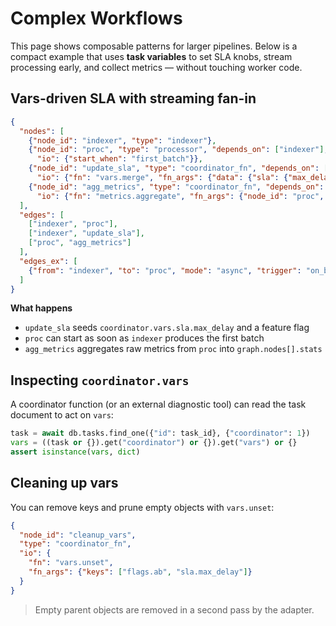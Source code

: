 # Complex Workflows

This page shows composable patterns for larger pipelines. Below is a compact example that uses **task variables** to set SLA knobs, stream processing early, and collect metrics — without touching worker code.

## Vars-driven SLA with streaming fan-in

```json
{
  "nodes": [
    {"node_id": "indexer", "type": "indexer"},
    {"node_id": "proc", "type": "processor", "depends_on": ["indexer"],
      "io": {"start_when": "first_batch"}},
    {"node_id": "update_sla", "type": "coordinator_fn", "depends_on": ["indexer"],
      "io": {"fn": "vars.merge", "fn_args": {"data": {"sla": {"max_delay": 500}, "flags": {"ab": true}}}}},
    {"node_id": "agg_metrics", "type": "coordinator_fn", "depends_on": ["proc"],
      "io": {"fn": "metrics.aggregate", "fn_args": {"node_id": "proc", "mode": "sum"}}}
  ],
  "edges": [
    ["indexer", "proc"],
    ["indexer", "update_sla"],
    ["proc", "agg_metrics"]
  ],
  "edges_ex": [
    {"from": "indexer", "to": "proc", "mode": "async", "trigger": "on_batch"}
  ]
}
```

**What happens**

- `update_sla` seeds `coordinator.vars.sla.max_delay` and a feature flag
- `proc` can start as soon as `indexer` produces the first batch
- `agg_metrics` aggregates raw metrics from `proc` into `graph.nodes[].stats`

## Inspecting `coordinator.vars`

A coordinator function (or an external diagnostic tool) can read the task document to act on `vars`:

```python
task = await db.tasks.find_one({"id": task_id}, {"coordinator": 1})
vars = ((task or {}).get("coordinator") or {}).get("vars") or {}
assert isinstance(vars, dict)
```

## Cleaning up vars

You can remove keys and prune empty objects with `vars.unset`:

```json
{
  "node_id": "cleanup_vars",
  "type": "coordinator_fn",
  "io": {
    "fn": "vars.unset",
    "fn_args": {"keys": ["flags.ab", "sla.max_delay"]}
  }
}
```

> Empty parent objects are removed in a second pass by the adapter.

